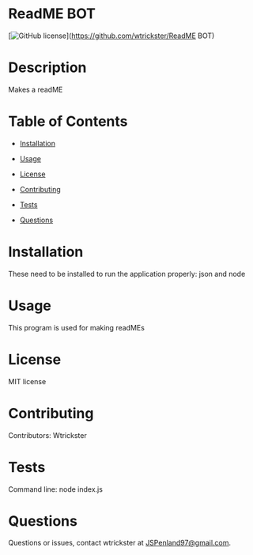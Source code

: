 
# ReadME BOT
[![GitHub license](https://img.shields.io/badge/license-MIT-blue.svg)](https://github.com/wtrickster/ReadME BOT)

# Description

Makes a readME

# Table of Contents 

* [Installation](#installation)

* [Usage](#usage)

* [License](#license)

* [Contributing](#contributing)

* [Tests](#tests)

* [Questions](#questions)

# Installation

These need to be installed to run the application properly: json and node

# Usage

​This program is used for making readMEs

# License

MIT license

# Contributing

​Contributors: Wtrickster

# Tests

Command line: node index.js

# Questions

Questions or issues, contact wtrickster at JSPenland97@gmail.com.

